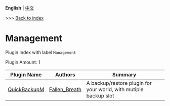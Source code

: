 **English** | [中文](readme-zh_cn.md)

\>\>\> [Back to index](/readme.md)

# Management

Plugin Index with label `Management`

Plugin Amount: 1

| Plugin Name | Authors | Summary |
| --- | --- | --- |
| [QuickBackupM](/plugins/quick_backup_multi/readme.md) | [Fallen_Breath](https://github.com/Fallen-Breath) | A backup/restore plugin for your world, with mutiple backup slot |

